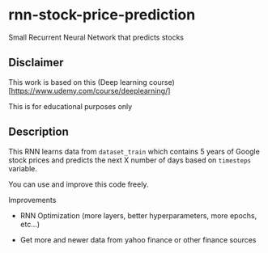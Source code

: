 # rnn-stock-price-prediction
Small Recurrent Neural Network that predicts stocks


## Disclaimer

This work is based on this (Deep learning course) [https://www.udemy.com/course/deeplearning/]

This is for educational purposes only

## Description

This RNN learns data from `dataset_train` which contains 5 years of Google 
stock prices and predicts the next X number of days based on `timesteps` variable.

You can use and improve this code freely.

Improvements

- RNN Optimization (more layers, better hyperparameters, more epochs, etc...)

- Get more and newer data from yahoo finance or other finance sources
